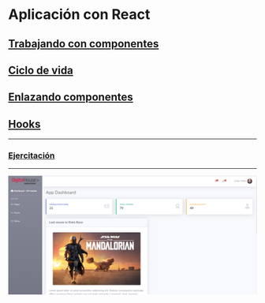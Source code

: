 # Aplicación con React
## [Trabajando con componentes](https://github.com/ema201217/Trabajando-con-componentes)
## [Ciclo de vida](https://github.com/ema201217/Ciclo-de-vida)
## [Enlazando componentes](https://github.com/ema201217/Enlazando-componentes)
## [Hooks](https://github.com/ema201217/HOOKS)
-------------------------------------
### [Ejercitación](/git/ejercitacion.pdf)
-----------------------------------
![1](/git/1.png)
